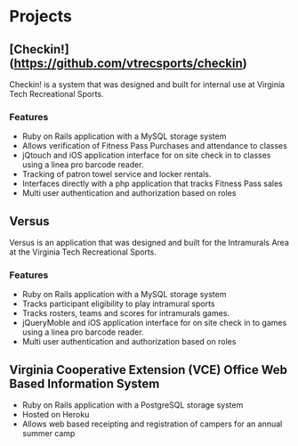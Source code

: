 # Projects
## [Checkin!] (https://github.com/vtrecsports/checkin)
Checkin! is a system that was designed and built for internal use at Virginia Tech Recreational Sports. 
### Features
* Ruby on Rails application with a MySQL storage system
* Allows verification of Fitness Pass Purchases and attendance to classes
* jQtouch and iOS application interface for on site check in to classes using a linea pro barcode reader.
* Tracking of patron towel service and locker rentals.
* Interfaces directly with a php application that tracks Fitness Pass sales
* Multi user authentication and authorization based on roles

## Versus
Versus is an application that was designed and built for the Intramurals Area at the Virginia Tech Recreational Sports. 
### Features
* Ruby on Rails application with a MySQL storage system
* Tracks participant eligibility to play intramural sports
* Tracks rosters, teams and scores for intramurals games.
* jQueryMoble and iOS application interface for on site check in to games using a linea pro barcode reader.
* Multi user authentication and authorization based on roles

## Virginia Cooperative Extension (VCE) Office Web Based Information System
* Ruby on Rails application with a PostgreSQL storage system
* Hosted on Heroku
* Allows web based receipting and registration of campers for an annual summer camp
